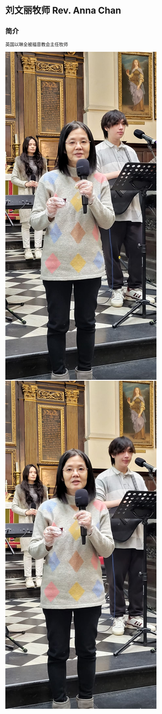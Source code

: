 # 刘文丽牧师 Rev. Anna Chan

## 简介
英国以琳全被福音教会主任牧师

[//]: # (photos)
![anna_chan_1](anna_chan_1.jpeg)
![anna_chan_2](anna_chan_2.jpeg)
